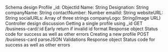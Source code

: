 
Schema design 
Profile
_id: ObjectId
Name: String 
Designation: String
companyName: String
contactNumber: Number
emailId: String
websiteURL: String
socialURLs:
Array of three strings
companyLogo: String(Image URL)
Controller design discussion
Getting a single profile using _id
GET /business-card/:id
Early return if invalid id format
Response object
Status code for success as well as other errors
Creating a new profile
POST /business-card
parseJSON
Validations
Response object 
Status code for success as well as other errors
